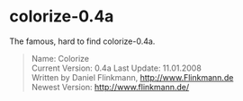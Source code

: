 # colorize-0.4a

The famous, hard to find colorize-0.4a.

> Name: Colorize  
> Current Version: 0.4a 
> Last Update: 11.01.2008  
> Written by Daniel Flinkmann, http://www.Flinkmann.de  
> Newest Version: http://www.flinkmann.de/ 

